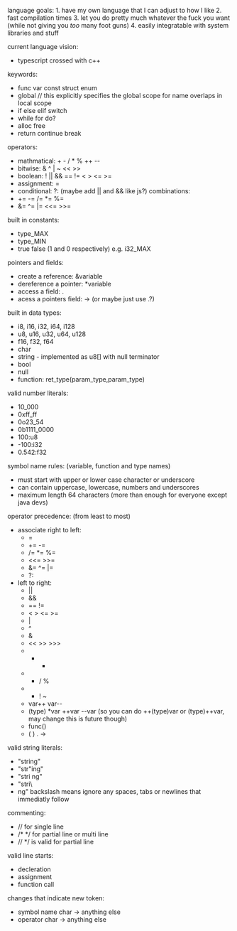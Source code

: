 

language goals:
    1. have my own language that I can adjust to how I like
    2. fast compilation times
    3. let you do pretty much whatever the fuck you want (while not giving you *too* many foot guns)
    4. easily integratable with system libraries and stuff


current language vision:
  * typescript crossed with c++


keywords:
  * func var const struct enum
  * global  // this explicitly specifies the global scope for name overlaps in local scope
  * if else elif switch
  * while for do?
  * alloc free
  * return continue break

operators:
  * mathmatical: + - / * % ++ --
  * bitwise: & ^ | ~ << >>
  * boolean: ! || && == != < > <= >=
  * assignment: =
  * conditional: ?: (maybe add || and && like js?)
combinations:
  * += -= /= *= %=
  * &= ^= |= <<= >>=

built in constants:
  * type_MAX
  * type_MIN
  * true false (1 and 0 respectively)
e.g. i32_MAX

pointers and fields:
  * create a reference: &variable
  * dereference a pointer: *variable
  * access a field: .
  * acess a pointers field: -> (or maybe just use .?)

built in data types:
  * i8, i16, i32, i64, i128
  * u8, u16, u32, u64, u128
  * f16, f32, f64
  * char
  * string - implemented as u8[] with null terminator
  * bool
  * null
  * function: ret_type(param_type,param_type)

valid number literals:
  * 10_000
  * 0xff_ff
  * 0o23_54
  * 0b1111_0000
  * 100:u8
  * -100:i32
  * 0.542:f32

symbol name rules: (variable, function and type names)
  * must start with upper or lower case character or underscore
  * can contain uppercase, lowercase, numbers and underscores
  * maximum length 64 characters (more than enough for everyone except java devs)


operator precedence: (from least to most)
  * associate right to left:
      * = 
      * += -= 
      * /= *= %=
      * <<= >>= 
      * &= ^= |=
      * ?:
  * left to right:
      * ||
      * &&
      * == !=
      * < > <= >=
      * |
      * ^
      * &
      * << >> >>>
      * + -
      * * / %
      * - ! ~
      * var++ var--
      * (type) *var ++var --var  (so you can do ++(type)var or (type)++var, may change this is future though)
      * func()
      * ( ) . ->

valid string literals:
  * "string"
  * "str\"ing"
  * "stri
ng"
  * "stri\
  * ng" backslash means ignore any spaces, tabs or newlines that immediatly follow


commenting:
  * // for single line
  * /* */ for partial line or multi line
  * // */ is valid for partial line

valid line starts:
  * decleration
  * assignment
  * function call

changes that indicate new token:
  * symbol name char -> anything else
  * operator char -> anything else
